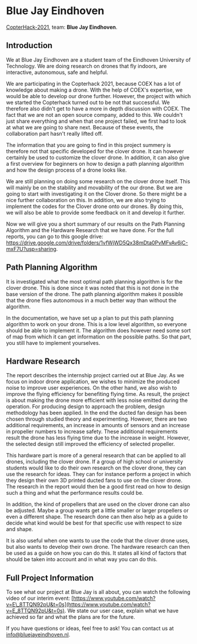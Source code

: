 # Blue Jay Eindhoven

[CopterHack-2021](copterhack2021.md), team: **Blue Jay Eindhoven**.

## Introduction

We at Blue Jay Eindhoven are a student team of the Eindhoven University of Technology. We are doing research on drones that fly indoors, are interactive, autonomous, safe and helpful.

We are participating in the Copterhack 2021, because COEX has a lot of knowledge about making a drone. With the help of COEX's expertise, we would be able to develop our drone further. However, the project with which we started the Copterhack turned out to be not that successful. We therefore also didn't get to have a more in depth discussion with COEX. The fact that we are not an open source company, added to this. We couldn't just share everything and when that one project failed, we first had to look at what we are going to share next. Because of these events, the collaboration part hasn't really lifted off.

The information that you are going to find in this project summery is therefore not that specific developed for the clover drone. It can however certainly be used to customize the clover drone. In addition, it can also give a first overview for beginners on how to design a path planning algorithm and how the design process of a drone looks like.

We are still planning on doing some research on the clover drone itself. This will mainly be on the stability and movability of the our drone. But we are going to start with investigating it on the Clover drone. So there might be a nice further collaboration on this. In addition, we are also trying to implement the codes for the Clover drone onto our drones. By doing this, we will also be able to provide some feedback on it and develop it further.

Now we will give you a short summary of our results on the Path Planning Algorithm and the Hardware Research that we have done. For the full reports, you can go to this google drive: https://drive.google.com/drive/folders/1vfWjWD5Qx38mDta0PvMFvAv6jC-mxF7U?usp=sharing.

## Path Planning Algorithm

It is investigated what the most optimal path planning algorithm is for the clover drone. This is done since it was noted that this is not done in the base version of the drone. The path planning algorithm makes it possible that the drone flies autonomous in a much better way than without the algorithm.

In the documentation, we have set up a plan to put this path planning algorithm to work on your drone. This is a low level algorithm, so everyone should be able to implement it. The algorithm does however need some sort of map from which it can get information on the possible paths. So that part, you still have to implement yourselves.

## Hardware Research

The report describes the internship project carried out at Blue Jay. As we focus on indoor drone application, we wishes to minimize the produced noise to improve user experiences. On the other hand, we also wish to improve the flying efficiency for benefiting flying time. As result, the project is about making the drone more efficient with less noise emitted during the operation. For producing design to approach the problem, design methodology has been applied. In the end the ducted fan design has been chosen through studied theory and experimenting. However, there are two additional requirements, an increase in amounts of sensors and an increase in propeller numbers to increase safety. These additional requirements result the drone has less flying time due to the increase in weight. However, the selected design still improved the efficiency of selected propeller.

This hardware part is more of a general research that can be applied to all drones, including the clover drone. If a group of high school or university students would like to do their own research on the clover drone, they can use the research for ideas. They can for instance perform a project in which they design their own 3D printed ducted fans to use on the clover drone. The research in the report would then be a good first read on how to design such a thing and what the performance results could be.

In addition, the kind of propellers that are used on the clover drone can also be adjusted. Maybe a group wants get a little smaller or larger propellers or even a different shape. The research done can then also help as a guide to decide what kind would be best for that specific use with respect to size and shape.

It is also useful when one wants to use the code that the clover drone uses, but also wants to develop their own drone. The hardware research can then be used as a guide on how you can do this. It states all kind of factors that should be taken into account and in what way you can do this.

## Full Project Information

To see what our project at Blue Jay is all about, you can watch the following video of our interim event: [https://www.youtube.com/watch?v=E\_8TTQN92pU&t=0s](https://www.youtube.com/watch?v=E_8TTQN92pU&t=0s). We state our user case, explain what we have achieved so far and what the plans are for the future.

If you have questions or ideas, feel free to ask! You can contact us at [info@bluejayeindhoven.nl](info@bluejayeindhoven.nl).
